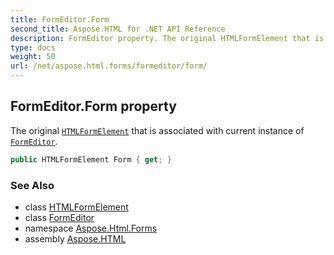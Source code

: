 ```yaml
---
title: FormEditor.Form
second_title: Aspose.HTML for .NET API Reference
description: FormEditor property. The original HTMLFormElement that is associated with current instance of FormEditor
type: docs
weight: 50
url: /net/aspose.html.forms/formeditor/form/
---
```

## FormEditor.Form property

The original [`HTMLFormElement`](../../../aspose.html/htmlformelement/) that is associated with current instance of [`FormEditor`](../).

```csharp
public HTMLFormElement Form { get; }
```

### See Also

* class [HTMLFormElement](../../../aspose.html/htmlformelement/)
* class [FormEditor](../)
* namespace [Aspose.Html.Forms](../../formeditor/)
* assembly [Aspose.HTML](../../../)

